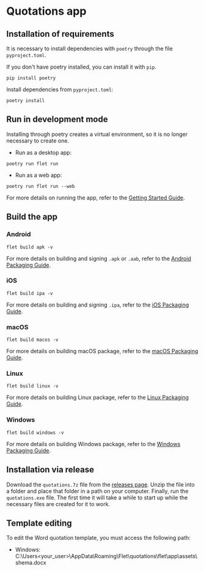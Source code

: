 # Quotations app

## Installation of requirements

It is necessary to install dependencies with `poetry` through the file `pyproject.toml`.

If you don't have poetry installed, you can install it with `pip`.
```
pip install poetry
```
Install dependencies from `pyproject.toml`:

```
poetry install
```
## Run in development mode
Installing through poetry creates a virtual environment, so it is no longer necessary to create one.

- Run as a desktop app:

```
poetry run flet run
```

- Run as a web app:

```
poetry run flet run --web
```

For more details on running the app, refer to the [Getting Started Guide](https://flet.dev/docs/getting-started/).

## Build the app

### Android

```
flet build apk -v
```

For more details on building and signing `.apk` or `.aab`, refer to the [Android Packaging Guide](https://flet.dev/docs/publish/android/).

### iOS

```
flet build ipa -v
```

For more details on building and signing `.ipa`, refer to the [iOS Packaging Guide](https://flet.dev/docs/publish/ios/).

### macOS

```
flet build macos -v
```

For more details on building macOS package, refer to the [macOS Packaging Guide](https://flet.dev/docs/publish/macos/).

### Linux

```
flet build linux -v
```

For more details on building Linux package, refer to the [Linux Packaging Guide](https://flet.dev/docs/publish/linux/).

### Windows

```
flet build windows -v
```

For more details on building Windows package, refer to the [Windows Packaging Guide](https://flet.dev/docs/publish/windows/).

## Installation via release
Download the `quotations.7z` file from the [releases page](https://github.com/santiago-rincon/quotations_imocom/releases). Unzip the file into a folder and place that folder in a path on your computer. Finally, run the `quotations.exe` file. The first time it will take a while to start up while the necessary files are created for it to work.

## Template editing
To edit the Word quotation template, you must access the following path:
- Windows: C:\Users\<your_user>\AppData\Roaming\Flet\quotations\flet\app\assets\shema.docx